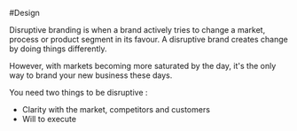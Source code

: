 #Design 

Disruptive branding is when a brand actively tries to change a market, process or product segment in its favour. A disruptive brand creates change by doing things differently.

However, with markets becoming more saturated by the day, it's the only way to brand your new business these days.

You need two things to be disruptive : 
- Clarity with the market, competitors and customers
- Will to execute